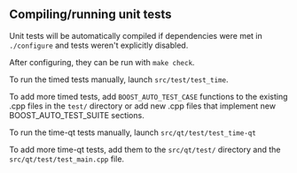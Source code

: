 Compiling/running unit tests
------------------------------------

Unit tests will be automatically compiled if dependencies were met in `./configure`
and tests weren't explicitly disabled.

After configuring, they can be run with `make check`.

To run the timed tests manually, launch `src/test/test_time`.

To add more timed tests, add `BOOST_AUTO_TEST_CASE` functions to the existing
.cpp files in the `test/` directory or add new .cpp files that
implement new BOOST_AUTO_TEST_SUITE sections.

To run the time-qt tests manually, launch `src/qt/test/test_time-qt`

To add more time-qt tests, add them to the `src/qt/test/` directory and
the `src/qt/test/test_main.cpp` file.
